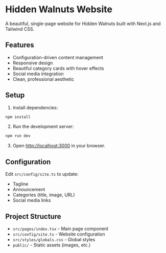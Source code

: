 # Hidden Walnuts Website

A beautiful, single-page website for Hidden Walnuts built with Next.js and Tailwind CSS.

## Features

- Configuration-driven content management
- Responsive design
- Beautiful category cards with hover effects
- Social media integration
- Clean, professional aesthetic

## Setup

1. Install dependencies:
```bash
npm install
```

2. Run the development server:
```bash
npm run dev
```

3. Open [http://localhost:3000](http://localhost:3000) in your browser.

## Configuration

Edit `src/config/site.ts` to update:
- Tagline
- Announcement
- Categories (title, image, URL)
- Social media links

## Project Structure

- `src/pages/index.tsx` - Main page component
- `src/config/site.ts` - Website configuration
- `src/styles/globals.css` - Global styles
- `public/` - Static assets (images, etc.)
